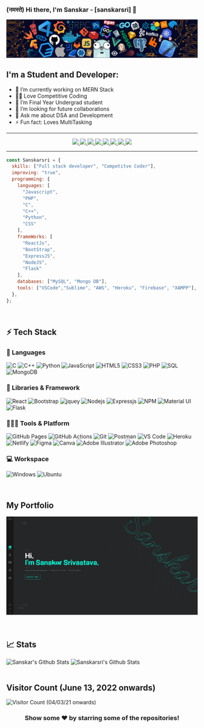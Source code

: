 ### (नमस्ते) Hi there, I'm Sanskar - [sanskarsri] 🙏

<img src="https://github.com/sanskarsri/sanskarsri/blob/main/header_.png"/>

## I'm a Student and Developer:

- 🔭 I’m currently working on MERN Stack 
- ✍🏻 Love Competitive Coding
- 🌱 I’m Final Year Undergrad student
- 👯 I’m looking for future collaborations
- 💬 Ask me about DSA and Development
- ⚡ Fun fact: Loves MultiTasking

<!-- [![website](https://img.shields.io/website?label=sanskarsri&style=for-the-badge&url=https%3A%2F%2Fcodestackr.com)](https://sanskar-sri.herokuapp.com/) -->

---

<p align="center">
  <a href="mailto:sanskar0703@gmail.com">
		<img src="https://img.shields.io/badge/Gmail-D14836?style=for-the-badge&logo=gmail&logoColor=white" />
	</a>
	<a href="https://www.linkedin.com/in/sanskar-srivastava-0319b3194/">
		<img src="https://img.shields.io/badge/LinkedIn-0077B5?style=for-the-badge&logo=linkedin&logoColor=white" />
	</a>
	<a href="https://www.instagram.com/its.sanskar.sri/">
		<img src="https://img.shields.io/badge/-Instagram-black.svg?style=for-the-badge&logo=instagram&colorB=white" />
	</a>
   <a href="https://sanskar-sri.herokuapp.com/">
		<img src="https://img.shields.io/badge/portfolio-430098?style=for-the-badge&logo=About.me&logoColor=white" />
	</a>
	<a href="https://www.codechef.com/users/ssri0703">
		<img src="https://img.shields.io/badge/Codechef-FFD43B?style=for-the-badge&logo=codechef&logoColor=306998" />
	</a>
	<a href="https://codeforces.com/profile/sanskarsri">
		<img src="https://img.shields.io/badge/CodeForces-00C7B7?style=for-the-badge&logo=codeforces&logoColor=white" />
	</a>
	<a href="https://leetcode.com/SSRI0703/">
		<img src="https://img.shields.io/badge/LeetCode-323330?style=for-the-badge&logo=leetcode&logoColor=F7DF1E" />
	</a>
  
<!-- 	<a href="https://twitter.com/">
		<img src="https://img.shields.io/badge/Twitter-1DA1F2?style=for-the-badge&logo=twitter&logoColor=white" />
	</a> -->
   <a href="https://auth.geeksforgeeks.org/user/sanskar0703/practice">
		<img src="https://img.shields.io/badge/GFG-1AA260?style=for-the-badge&logo=geeksforgeeks&logoColor=white" />
	</a>
</p>

---

```javascript
const Sanskarsri = {
  skills: ["Full stack developer", "Competitve Coder"],
  improving: "true",
  programming: {
    languages: [
      "Javascript",
      "PHP",
      "C",
      "C++",
      "Python",
      "CSS"
    ],
    frameWorks: [
      "ReactJs",
      "BootStrap",
      "ExpressJS",
      "NodeJS",
      "Flask"
    ],
    databases: ["MySQL", "Mongo DB"],
    tools: ["VSCode","Sublime", "AWS", "Heroku", "Firebase", "XAMPP"],
  },
};
```

<br />

## ⚡ Tech Stack

### 🚀 Languages

![C](https://img.shields.io/badge/C-00599C?style=for-the-badge&logo=c&logoColor=white)
![C++](https://img.shields.io/badge/C%2B%2B-00599C?style=for-the-badge&logo=c%2B%2B&logoColor=white)
![Python](https://img.shields.io/badge/Python-FFD43B?style=for-the-badge&logo=python&logoColor=306998)
![JavaScript](https://img.shields.io/badge/JavaScript-323330?style=for-the-badge&logo=javascript&logoColor=F7DF1E)
![HTML5](https://img.shields.io/badge/HTML5-E34F26?style=for-the-badge&logo=html5&logoColor=white)
![CSS3](https://img.shields.io/badge/CSS3-1572B6?style=for-the-badge&logo=css3&logoColor=white)
![PHP](https://img.shields.io/badge/php-430098?style=for-the-badge&logo=php&logoColor=white)
![SQL](https://img.shields.io/badge/mysql-323330?style=for-the-badge&logo=mysql&logoColor=F7DF1E)
![MongoDB](https://img.shields.io/badge/MongoDB-339933?style=for-the-badge&logo=MongoDB&logoColor=white)

### 🧩 Libraries & Framework

![React](https://img.shields.io/badge/React-20232A?style=for-the-badge&logo=react&logoColor=61DAFB)
![Bootstrap](https://img.shields.io/badge/Bootstrap-563D7C?style=for-the-badge&logo=bootstrap&logoColor=white)
![jquey](https://img.shields.io/badge/jQuery-0769AD?style=for-the-badge&logo=jquery&logoColor=white)
![Nodejs](https://img.shields.io/badge/Node.js-339933?style=for-the-badge&logo=nodedotjs&logoColor=white)
![Expressjs](https://img.shields.io/badge/Express.js-FFD43B?style=for-the-badge&logo=express&logoColor=306998)
![NPM](https://img.shields.io/badge/npm-CB3837?style=for-the-badge&logo=npm&logoColor=white)
![Material UI](https://img.shields.io/badge/Material--UI-0081CB?style=for-the-badge&logo=material-ui&logoColor=white)
![Flask](https://img.shields.io/badge/Flask-20232A?style=for-the-badge&logo=flask&logoColor=61DAFB)

### 🧑🏻‍💻 Tools & Platform

![GitHub Pages](https://img.shields.io/badge/GitHub_Pages-100000?style=for-the-badge&logo=github&logoColor=white)
![GitHub Actions](https://img.shields.io/badge/GitHub_Actions-2088FF?style=for-the-badge&logo=github-actions&logoColor=white)
![Git](https://img.shields.io/badge/Git-F05032?style=for-the-badge&logo=git&logoColor=white)
![Postman](https://img.shields.io/badge/Postman-FF6C37?style=for-the-badge&logo=Postman&logoColor=white)
![VS Code](https://img.shields.io/badge/Visual_Studio_Code-0078D4?style=for-the-badge&logo=visual%20studio%20code&logoColor=white)
![Heroku](https://img.shields.io/badge/Heroku-430098?style=for-the-badge&logo=heroku&logoColor=white)
![Netlify](https://img.shields.io/badge/Netlify-00C7B7?style=for-the-badge&logo=netlify&logoColor=white)
![Figma](https://img.shields.io/badge/Figma-F24E1E?style=for-the-badge&logo=figma&logoColor=white)
![Canva](https://img.shields.io/badge/Canva-%2300C4CC.svg?&style=for-the-badge&logo=Canva&logoColor=white)
![Adobe Illustrator](https://img.shields.io/badge/Adobe%20Illustrator-FF9A00?style=for-the-badge&logo=adobe%20illustrator&logoColor=white)
![Adobe Photoshop](https://img.shields.io/badge/Adobe%20Photoshop-00599C?style=for-the-badge&logo=adobe%20photoshop&logoColor=white)

### 💻 Workspace

![Windows](https://img.shields.io/badge/Windows-0078D6?style=for-the-badge&logo=windows&logoColor=white)
![Ubuntu](https://img.shields.io/badge/Ubuntu-E95420?style=for-the-badge&logo=ubuntu&logoColor=white)


<br />

## My Portfolio

<!-- #### https://sanskar-sri.herokuapp.com/ -->
![Image](https://github.com/sanskarsri/sanskarsri/blob/main/portfolio.PNG)

<br />

## 📈 Stats


<!-- <div>
  <img alt="Sanskarsri's Github Stats" src="https://github-readme-stats.vercel.app/api/top-langs/?username=sanskarsri&layout=compact&hide_border=true&theme=dark" />
</div> -->
<div>
  <img src="https://github-readme-streak-stats.herokuapp.com/?user=sanskarsri&show_icons=true&hide_border=true&theme=dark" alt="Sanskar's Github Stats" />
  <img alt="Sanskarsri's Github Stats" src="https://github-readme-stats.vercel.app/api?username=sanskarsri&count_private=true&show_icons=true&hide_border=true&theme=dark" />
</div>

<br />

## Visitor Count  (June 13, 2022 onwards)

![Visitor Count (04/03/21 onwards)](https://profile-counter.glitch.me/{sanskarsri}/count.svg)

 <div align="center"> 
<h3> Show some ❤️ by starring some of the repositories!</h3>
</div>

[portfolio]: https://sanskar-sri.herokuapp.com/
[linkedin]: https://www.linkedin.com/in/sanskar-srivastava-0319b3194/
[instagram]: https://www.instagram.com/its.sanskar.sri/
[email]: mailto:sanskar0703@gmail.com

